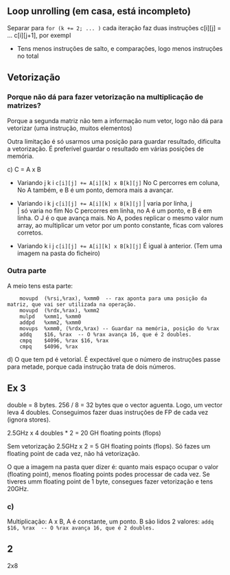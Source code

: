 ## Loop unrolling (em casa, está incompleto)

Separar para `for (k += 2; ... )` cada iteração faz duas instruções
                c[i][j] = ...
                c[i][j+1], por exempl

* Tens menos instruções de salto, e comparações, logo menos instruções no total

## Vetorização

### Porque não dá para fazer vetorização na multiplicação de matrizes?

Porque a segunda matriz não tem a informação num vetor, logo não dá para vetorizar (uma instrução, muitos elementos)

Outra limitação é só usarmos uma posição para guardar resultado, dificulta a vetorização. É preferível guardar o resultado em várias posições de memória.

c) C = A  x B
* Variando j k i
`c[i][j] += A[i][k] x B[k][j]`
No C percorres em coluna, No A também, e B é um ponto, demora mais a avançar.

* Variando i k j
`c[i][j] += A[i][k] x B[k][j]`
     | varia por linha, j           
               | só varia no fim
No C percorres em linha, no A é um ponto, e B é em linha. O J é o que avança mais. 
No A, podes replicar o mesmo valor num array, ao multiplicar um vetor por um ponto constante, ficas com valores corretos.


* Variando k i j
`c[i][j] += A[i][k] x B[k][j]`
É igual à anterior.
(Tem uma imagem na pasta do ficheiro)
### Outra parte
A meio tens esta parte:

```
	movupd	(%rsi,%rax), %xmm0  -- rax aponta para uma posição da matriz, que vai ser utilizada na operação.
	movupd	(%rdx,%rax), %xmm2
	mulpd	%xmm1, %xmm0
	addpd	%xmm2, %xmm0
	movups	%xmm0, (%rdx,%rax) -- Guardar na memória, posição do %rax
	addq	$16, %rax  -- O %rax avança 16, que é 2 doubles.
	cmpq	$4096, %rax	$16, %rax
	cmpq	$4096, %rax
```
d)
O que tem pd é vetorial.
 É expectável que o número de instruções passe para metade, porque cada instrução trata de dois números.

## Ex 3

double = 8 bytes. 
256 / 8 = 32 bytes que o vector aguenta.
Logo, um vector leva 4 doubles.
Conseguimos fazer duas instruções de FP de cada vez (ignora stores).

2.5GHz x 4 doubles * 2 = 20 GH floating points (flops)


Sem vetorização
2.5GHz x 2 = 5 GH floating points (flops).
    Só fazes um floating point de cada vez, não há vetorização.


O que a imagem na pasta quer dizer é: quanto mais espaço ocupar o valor (floating point), menos floating points podes processar de cada vez. Se tiveres umm floating point de 1 byte, consegues fazer vetorização e tens 20GHz.

### c)

Multiplicação: A x B, A é constante, um ponto. 
                   B são lidos 2 valores:  `addq	$16, %rax  -- O %rax avança 16, que é 2 doubles.`

  2
 --
 2x8